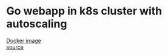 # Go webapp in k8s cluster with autoscaling
[Docker image](https://hub.docker.com/r/eckbalu/mywebapp)<br>
[source](https://github.com/chiahan1123/docker-hpa-example)
